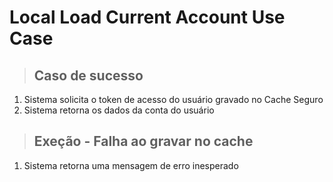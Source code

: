 # Local Load Current Account Use Case

> ## Caso de sucesso
1. Sistema solicita o token de acesso do usuário gravado no Cache Seguro
2. Sistema retorna os dados da conta do usuário

> ## Exeção - Falha ao gravar no cache
1. Sistema retorna uma mensagem de erro inesperado
